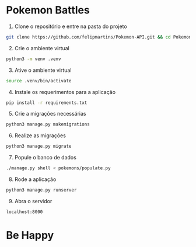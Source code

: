 # Pokemon Battles

1. Clone o repositório e entre na pasta do projeto

```bash
git clone https://github.com/felipmartins/Pokemon-API.git && cd Pokemon-API
```

2. Crie o ambiente virtual

```bash
python3 -m venv .venv
```

3. Ative o ambiente virtual

```bash
source .venv/bin/activate
```

4. Instale os requerimentos para a aplicação

```bash
pip install -r requirements.txt
```

5. Crie a migrações necessárias

```bash
python3 manage.py makemigrations
```

6. Realize as migrações

```bash
python3 manage.py migrate
```

7. Popule o banco de dados

```bash
./manage.py shell < pokemons/populate.py
```

8. Rode a aplicação

```bash
python3 manage.py runserver
```

9. Abra o servidor

```bash
localhost:8000
```

# Be Happy